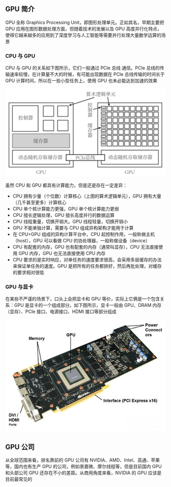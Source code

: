 ## GPU 简介

GPU 全称 Graphics Processing Unit，即图形处理单元。正如其名，早期主要把 GPU 应用在图形数据处理方面，但随着技术的发展以及 GPU 高度并行化特点，使得它越来越多的应用到了深度学习与人工智能等需要并行处理大量数学运算的场景

### CPU 与 GPU

CPU 与 GPU 的关系如下图所示，它们一般通过 PCIe 总线 通信。PCIe 总线的传输速率较慢，在计算量不大的时候，有可能出现数据在 PCIe 总线传输的时间长于 GPU 计算时间，所以在一些小型任务上，使用 GPU 也未必能达到加速的效果

![img](.assets/GPU简介/cpu_gpu.png)

虽然 CPU 和 GPU 都具有计算能力，但是还是存在一定差异：

- CPU 拥有少量（个位数）计算核心（上图的算术逻辑单元），GPU 拥有大量（几千甚至更多）计算核心
- CPU 单个核计算能力更强，GPU 单个核计算能力更弱
- CPU 擅长逻辑处理，GPU 擅长高度并行的数据运算
- CPU 线程重量，切换开销大。GPU 线程轻量，切换开销小
- GPU 不能单独计算，需要与 CPU 组成异构架构才能用于计算
- 在 CPU+GPU 组成的异构计算平台中，CPU 起控制作用，一般称做主机（host），GPU 可以看做 CPU 的协处理器，一般称做设备（device）
- CPU 有配套的内存，GPU 也有配套的内存（通常叫显存），CPU 无法直接使用 GPU 内存，GPU 也无法直接使用 CPU 内存
- CPU 要求的是实时响应，对单任务的速度要求很高，会采用多层缓存的办法来保证单任务的速度。GPU 是把所有的任务都排好，然后再批处理，对缓存的要求相对很低

### GPU 与显卡

在某些不严谨的场景下，口头上会把显卡和 GPU 等价，实际上它俩是一个包含关系：GPU 是显卡的一个组成部分。如下图所示，显卡一般由 GPU、DRAM 内存（显存）、PCIe 接口、电源接口、HDMI 接口等部分组成

![img](.assets/GPU简介/640-20240323234402330.png)

## GPU 公司

从全球范围来看，排名靠前的 GPU 公司有 NVIDIA、AMD、Intel、高通、苹果等，国内也有生产 GPU 的公司，例如景嘉微、摩尔线程等，但是目前国内 GPU 和头部公司 GPU 还存在不小的差距。从商用角度来看，NVIDIA 的 GPU 应该是目前最常见的